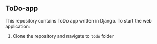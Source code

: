 ## ToDo-app

This repository contains ToDo app written in Django. 
To start the web application:
1. Clone the repository and navigate to `todo` folder
